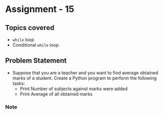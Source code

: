 # Assignment - 15

## Topics covered

- `while` loop
- Conditional `while` loop


## Problem Statement

- Suppose that you are a teacher and you want to find average obtained marks of a student. Create a Python program to perform the following tasks:
  - Print Number of subjects against marks were added
  - Print Average of all obtained marks

### Note

